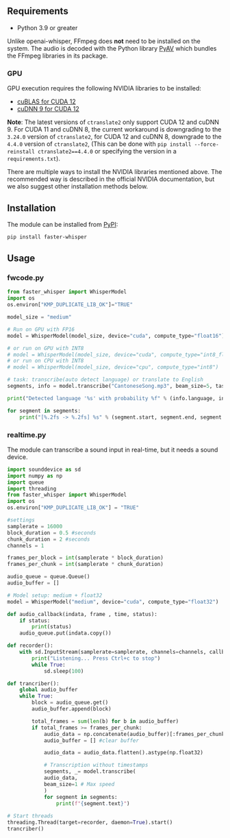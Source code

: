 ## Requirements
* Python 3.9 or greater

Unlike openai-whisper, FFmpeg does **not** need to be installed on the system. The audio is decoded with the Python library [PyAV](https://github.com/PyAV-Org/PyAV) which bundles the FFmpeg libraries in its package.

### GPU

GPU execution requires the following NVIDIA libraries to be installed:

* [cuBLAS for CUDA 12](https://developer.nvidia.com/cublas)
* [cuDNN 9 for CUDA 12](https://developer.nvidia.com/cudnn)

**Note**: The latest versions of `ctranslate2` only support CUDA 12 and cuDNN 9. For CUDA 11 and cuDNN 8, the current workaround is downgrading to the `3.24.0` version of `ctranslate2`, for CUDA 12 and cuDNN 8, downgrade to the `4.4.0` version of `ctranslate2`, (This can be done with `pip install --force-reinstall ctranslate2==4.4.0` or specifying the version in a `requirements.txt`).

There are multiple ways to install the NVIDIA libraries mentioned above. The recommended way is described in the official NVIDIA documentation, but we also suggest other installation methods below. 

## Installation

The module can be installed from [PyPI](https://pypi.org/project/faster-whisper/):

```bash
pip install faster-whisper
```
## Usage

### fwcode.py

```python
from faster_whisper import WhisperModel
import os
os.environ["KMP_DUPLICATE_LIB_OK"]="TRUE"

model_size = "medium"

# Run on GPU with FP16
model = WhisperModel(model_size, device="cuda", compute_type="float16")

# or run on GPU with INT8
# model = WhisperModel(model_size, device="cuda", compute_type="int8_float16")
# or run on CPU with INT8
# model = WhisperModel(model_size, device="cpu", compute_type="int8")

# task: transcribe(auto detect language) or translate to English
segments, info = model.transcribe("CantoneseSong.mp3", beam_size=5, task="transcribe")

print("Detected language '%s' with probability %f" % (info.language, info.language_probability))

for segment in segments:
    print("[%.2fs -> %.2fs] %s" % (segment.start, segment.end, segment.text))
```

### realtime.py

The module can transcribe a sound input in real-time, but it needs a sound device.

```python
import sounddevice as sd
import numpy as np
import queue
import threading
from faster_whisper import WhisperModel
import os
os.environ["KMP_DUPLICATE_LIB_OK"] = "TRUE"

#settings 
samplerate = 16000
block_duration = 0.5 #seconds
chunk_duration = 2 #seconds
channels = 1

frames_per_block = int(samplerate * block_duration)
frames_per_chunk = int(samplerate * chunk_duration)

audio_queue = queue.Queue()
audio_buffer = []

# Model setup: medium + float32
model = WhisperModel("medium", device="cuda", compute_type="float32")

def audio_callback(indata, frame , time, status):
    if status:
        print(status)
    audio_queue.put(indata.copy())

def recorder():
    with sd.InputStream(samplerate=samplerate, channels=channels, callback=audio_callback, blocksize=frames_per_block):
        print("Listening... Press Ctrl+c to stop")
        while True:
            sd.sleep(100)

def trancriber():
    global audio_buffer
    while True:
        block = audio_queue.get()
        audio_buffer.append(block)

        total_frames = sum(len(b) for b in audio_buffer)
        if total_frames >= frames_per_chunk:
            audio_data = np.concatenate(audio_buffer)[:frames_per_chunk]
            audio_buffer = [] #clear buffer

            audio_data = audio_data.flatten().astype(np.float32)

            # Transcription without timestamps
            segments, _= model.transcribe(
            audio_data,
            beam_size=1 # Max speed
            )
            for segment in segments:
                print(f"{segment.text}")
    
# Start threads
threading.Thread(target=recorder, daemon=True).start()
trancriber()
```


